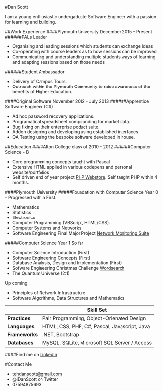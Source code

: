 #Dan Scott

I am a young enthusiastic undergaduate Software Engineer with a passion for learning and building.

##Work Experience
####Plymouth University December 2015 - Present
######PALs Leader
- Organising and leading sessions which students can exchange ideas 
- Co-operating with course leaders as to how sessions can be improved
- Communicating and understanding multiple students ways of learning and adapting sessions based on those needs

######Student Ambassador 
- Delivery of Campus Tours.
- Outreach within the Plymouth Community to raise awareness of the benefits of Higher Education.

####Original Software November 2012 - July 2013
######Apprentice Software Engineer (C#)
- Ad hoc password recovery applications.
- Programatical spreadsheet compounding for market data. 
- Bug fixing on their enterprise poduct suite.
- Addon designing and developing using established interfaces
- QA Testing using the bespoke software developed in house.

##Education 
####Alton College class of 2010 - 2012
######Computer Science - B
- Core programming concepts taught with Pascal
- Extensive HTML applied in various codepens and personal website/portfolios
- Self driven end of year project [PHP Webstore](https://github.com/iDanScott/PHP-Webstore). Self taught PHP within 4 months.

####Plymouth University 
#####Foundation with Computer Science Year 0 - Progressed with a First.
- Mathematics 
- Statistics 
- Electronics
- Computer Programming (VBScript, HTML/CSS).
- Computer Systems and Networks 
- Software Engineering Final Major Project [Network Monitoring Suite](https://github.com/iDanScott/UniProject)

#####Computer Science Year 1 
So far
- Computer Science Introduction (First)
- Software Engineering Concepts (First)
- Database Analysis, Design and Implementation (First) 
- Sofware Engineering Christmas Challenge [Wordsearch](https://github.com/iDanScott/WordSearch)
- The Quantum Universe (2:1)

Up coming
- Principles of Network Infrastructure 
- Software Algorithms, Data Structures and Mathematics

||Skill Set| 
|---|---|
| **Practices** | Pair Programming, Object-Orienated Design |
| **Languages** | HTML, CSS, PHP, C#, Pascal, Javascript, Java | 
| **Frameworks** | .NET, Bootstrap | 
| **Databases** | MySQL, SQLite, Microsoft SQL Server / Access | 

####Find me on [LinkedIn](https://uk.linkedin.com/in/dan-scott-03b4b93a)

#Contact Me 
- tehdanscott@gmail.com
- @iDanScott on Twitter 
- 07594875693
